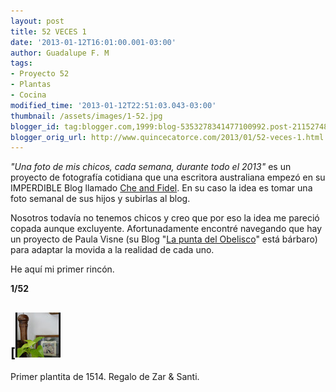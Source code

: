 ```yaml
---
layout: post
title: 52 VECES 1
date: '2013-01-12T16:01:00.001-03:00'
author: Guadalupe F. M
tags:
- Proyecto 52
- Plantas
- Cocina
modified_time: '2013-01-12T22:51:03.043-03:00'
thumbnail: /assets/images/1-52.jpg
blogger_id: tag:blogger.com,1999:blog-5353278341477100992.post-2115274883418210829
blogger_orig_url: http://www.quincecatorce.com/2013/01/52-veces-1.html
---
```


_"Una foto de mis chicos, cada semana, durante todo el 2013"_ es un proyecto de fotografía cotidiana que una escritora australiana empezó en su IMPERDIBLE Blog llamado [Che and Fidel](http://cheandfidel.blogspot.com/). En su caso la idea es tomar una foto semanal de sus hijos y subirlas al blog.   
  


Nosotros todavía no tenemos chicos y creo que por eso la idea me pareció copada aunque excluyente. Afortunadamente encontré navegando que hay un proyecto de Paula Visne (su Blog "[La punta del Obelisco](http://lapuntadelobelisco.blogspot.com.ar/)" está bárbaro) para adaptar la movida a la realidad de cada uno.  
  
He aquí mi primer rincón.  
  
**1/52**  
  
  


[![](/assets/images/1-52.jpg)  
---  
Primer plantita de 1514. Regalo de Zar &amp; Santi.  
  

